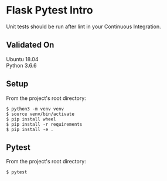 # Flask Pytest Intro

Unit tests should be run after lint in your Continuous Integration.

## Validated On
Ubuntu 18.04</br>
Python 3.6.6

## Setup
From the project's root directory:
```
$ python3 -m venv venv
$ source venv/bin/activate
$ pip install wheel
$ pip install -r requirements
$ pip install -e .
```

## Pytest
From the project's root directory:
```
$ pytest
```
